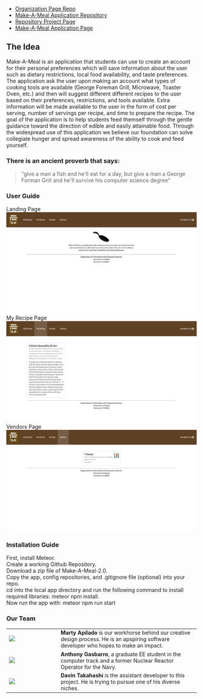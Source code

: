 - [Organization Page Repo](https://github.com/make-a-meal-2-0)
- [Make-A-Meal Application Repository](https://github.com/make-a-meal-2-0/mam2)
- [Repository Project Page](https://github.com/make-a-meal-2-0/mam2/projects/1)
- [Make-A-Meal Application Page](http://makeameal2.meteorapp.com/#/)


## The Idea
Make-A-Meal is an application that students can use to create an account for their personal preferences which will save information about the user such as dietary restrictions, local food availability, and taste preferences. The application ask the user upon making an account what types of cooking tools are available (George Foreman Grill, Microwave, Toaster Oven, etc.) and then will suggest different different recipes to the user based on their preferences, restrictions, and tools available. Extra information will be made available to the user in the form of cost per serving, number of servings per recipe, and time to prepare the recipe. The goal of the application is to help students feed themself through the gentle guidance toward the direction of edible and easily attainable food. Through the widespread use of this application we believe our foundation can solve collegiate hunger and spread awareness of the ability to cook and feed yourself. 

### There is an ancient proverb that says: 
<blockquote>
"give a man a fish and he'll eat for a day, but give a man a George Forman Grill and he'll survive his computer science degree"
  </blockquote>
  
### User Guide

Landing Page
<img src="/images/Actual Landing Page.png">
My Recipe Page
<img src="/images/My Recipe Page.png">
Vendors Page
<img src="/images/Vendors Page.png">

### Installation Guide
First, install Meteor.  
Create a working Github Repository.  
Download a zip file of Make-A-Meal-2.0.  
Copy the app, config repositories, and .gitignore file (optional) into your repo.  
cd into the local app directory and run the following command to install required libraries: meteor npm install.  
Now run the app with: meteor npm run start

### Our Team
<table>
  <tr>
    <td width="123">
<img src="https://avatars1.githubusercontent.com/u/33167577?s=460&v=4"/>
      </td>
    <td>
      <strong>Marty Apilado</strong> is our workhorse behind our creative design process. He is an apspiring software developer who hopes to make an impact.
    </td>
    </tr>
  <tr>
    <td width="123">
<img src="https://avatars0.githubusercontent.com/u/19947797?s=460&v=4"/> 
      </td>
    <td>
      <strong>Anthony Gasbarro</strong>, a graduate EE student in the computer track and a former Nuclear Reactor Operator for the Navy.
    </td>
    </tr>
    <tr>
    <td width="123">
<img src="https://avatars2.githubusercontent.com/u/21329545?s=460&v=4"/> 
      </td>
    <td>
      <strong>Davin Takahashi</strong> is the assistant developer to this project. He is trying to pursue one of his diverse niches.
    </td>
    </tr>
</table>

